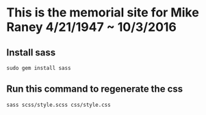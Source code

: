 # This is the memorial site for Mike Raney 4/21/1947 ~ 10/3/2016

## Install sass
```sudo gem install sass ```

## Run this command to regenerate the css
```sass scss/style.scss css/style.css```
